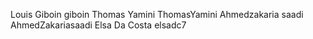 Louis Giboin  giboin
Thomas Yamini ThomasYamini
Ahmedzakaria saadi AhmedZakariasaadi
Elsa Da Costa elsadc7

